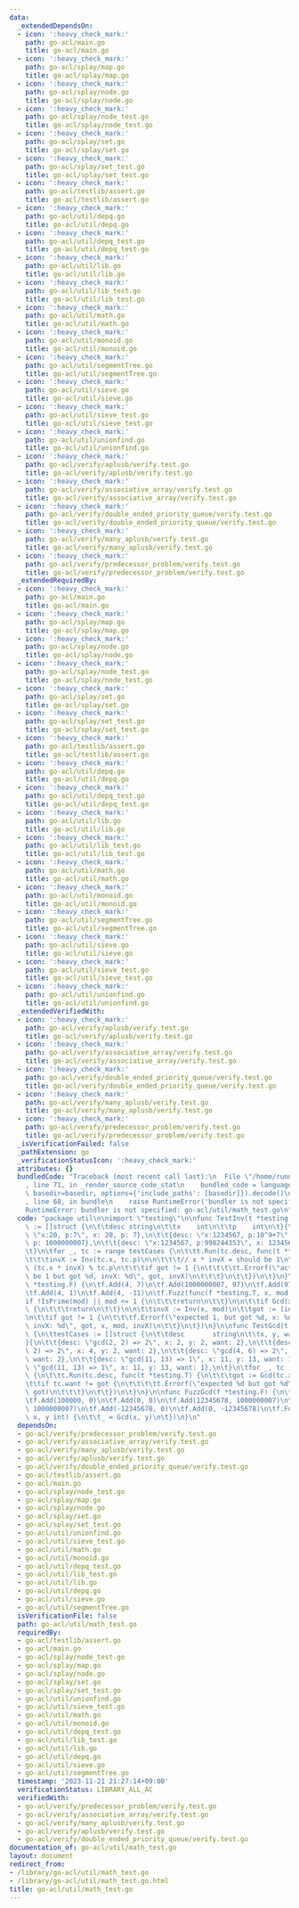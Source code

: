 ```yaml
---
data:
  _extendedDependsOn:
  - icon: ':heavy_check_mark:'
    path: go-acl/main.go
    title: go-acl/main.go
  - icon: ':heavy_check_mark:'
    path: go-acl/splay/map.go
    title: go-acl/splay/map.go
  - icon: ':heavy_check_mark:'
    path: go-acl/splay/node.go
    title: go-acl/splay/node.go
  - icon: ':heavy_check_mark:'
    path: go-acl/splay/node_test.go
    title: go-acl/splay/node_test.go
  - icon: ':heavy_check_mark:'
    path: go-acl/splay/set.go
    title: go-acl/splay/set.go
  - icon: ':heavy_check_mark:'
    path: go-acl/splay/set_test.go
    title: go-acl/splay/set_test.go
  - icon: ':heavy_check_mark:'
    path: go-acl/testlib/assert.go
    title: go-acl/testlib/assert.go
  - icon: ':heavy_check_mark:'
    path: go-acl/util/depq.go
    title: go-acl/util/depq.go
  - icon: ':heavy_check_mark:'
    path: go-acl/util/depq_test.go
    title: go-acl/util/depq_test.go
  - icon: ':heavy_check_mark:'
    path: go-acl/util/lib.go
    title: go-acl/util/lib.go
  - icon: ':heavy_check_mark:'
    path: go-acl/util/lib_test.go
    title: go-acl/util/lib_test.go
  - icon: ':heavy_check_mark:'
    path: go-acl/util/math.go
    title: go-acl/util/math.go
  - icon: ':heavy_check_mark:'
    path: go-acl/util/monoid.go
    title: go-acl/util/monoid.go
  - icon: ':heavy_check_mark:'
    path: go-acl/util/segmentTree.go
    title: go-acl/util/segmentTree.go
  - icon: ':heavy_check_mark:'
    path: go-acl/util/sieve.go
    title: go-acl/util/sieve.go
  - icon: ':heavy_check_mark:'
    path: go-acl/util/sieve_test.go
    title: go-acl/util/sieve_test.go
  - icon: ':heavy_check_mark:'
    path: go-acl/util/unionfind.go
    title: go-acl/util/unionfind.go
  - icon: ':heavy_check_mark:'
    path: go-acl/verify/aplusb/verify.test.go
    title: go-acl/verify/aplusb/verify.test.go
  - icon: ':heavy_check_mark:'
    path: go-acl/verify/associative_array/verify.test.go
    title: go-acl/verify/associative_array/verify.test.go
  - icon: ':heavy_check_mark:'
    path: go-acl/verify/double_ended_priority_queue/verify.test.go
    title: go-acl/verify/double_ended_priority_queue/verify.test.go
  - icon: ':heavy_check_mark:'
    path: go-acl/verify/many_aplusb/verify.test.go
    title: go-acl/verify/many_aplusb/verify.test.go
  - icon: ':heavy_check_mark:'
    path: go-acl/verify/predecessor_problem/verify.test.go
    title: go-acl/verify/predecessor_problem/verify.test.go
  _extendedRequiredBy:
  - icon: ':heavy_check_mark:'
    path: go-acl/main.go
    title: go-acl/main.go
  - icon: ':heavy_check_mark:'
    path: go-acl/splay/map.go
    title: go-acl/splay/map.go
  - icon: ':heavy_check_mark:'
    path: go-acl/splay/node.go
    title: go-acl/splay/node.go
  - icon: ':heavy_check_mark:'
    path: go-acl/splay/node_test.go
    title: go-acl/splay/node_test.go
  - icon: ':heavy_check_mark:'
    path: go-acl/splay/set.go
    title: go-acl/splay/set.go
  - icon: ':heavy_check_mark:'
    path: go-acl/splay/set_test.go
    title: go-acl/splay/set_test.go
  - icon: ':heavy_check_mark:'
    path: go-acl/testlib/assert.go
    title: go-acl/testlib/assert.go
  - icon: ':heavy_check_mark:'
    path: go-acl/util/depq.go
    title: go-acl/util/depq.go
  - icon: ':heavy_check_mark:'
    path: go-acl/util/depq_test.go
    title: go-acl/util/depq_test.go
  - icon: ':heavy_check_mark:'
    path: go-acl/util/lib.go
    title: go-acl/util/lib.go
  - icon: ':heavy_check_mark:'
    path: go-acl/util/lib_test.go
    title: go-acl/util/lib_test.go
  - icon: ':heavy_check_mark:'
    path: go-acl/util/math.go
    title: go-acl/util/math.go
  - icon: ':heavy_check_mark:'
    path: go-acl/util/monoid.go
    title: go-acl/util/monoid.go
  - icon: ':heavy_check_mark:'
    path: go-acl/util/segmentTree.go
    title: go-acl/util/segmentTree.go
  - icon: ':heavy_check_mark:'
    path: go-acl/util/sieve.go
    title: go-acl/util/sieve.go
  - icon: ':heavy_check_mark:'
    path: go-acl/util/sieve_test.go
    title: go-acl/util/sieve_test.go
  - icon: ':heavy_check_mark:'
    path: go-acl/util/unionfind.go
    title: go-acl/util/unionfind.go
  _extendedVerifiedWith:
  - icon: ':heavy_check_mark:'
    path: go-acl/verify/aplusb/verify.test.go
    title: go-acl/verify/aplusb/verify.test.go
  - icon: ':heavy_check_mark:'
    path: go-acl/verify/associative_array/verify.test.go
    title: go-acl/verify/associative_array/verify.test.go
  - icon: ':heavy_check_mark:'
    path: go-acl/verify/double_ended_priority_queue/verify.test.go
    title: go-acl/verify/double_ended_priority_queue/verify.test.go
  - icon: ':heavy_check_mark:'
    path: go-acl/verify/many_aplusb/verify.test.go
    title: go-acl/verify/many_aplusb/verify.test.go
  - icon: ':heavy_check_mark:'
    path: go-acl/verify/predecessor_problem/verify.test.go
    title: go-acl/verify/predecessor_problem/verify.test.go
  _isVerificationFailed: false
  _pathExtension: go
  _verificationStatusIcon: ':heavy_check_mark:'
  attributes: {}
  bundledCode: "Traceback (most recent call last):\n  File \"/home/runner/.local/lib/python3.10/site-packages/onlinejudge_verify/documentation/build.py\"\
    , line 71, in _render_source_code_stat\n    bundled_code = language.bundle(stat.path,\
    \ basedir=basedir, options={'include_paths': [basedir]}).decode()\n  File \"/home/runner/.local/lib/python3.10/site-packages/onlinejudge_verify/languages/user_defined.py\"\
    , line 68, in bundle\n    raise RuntimeError('bundler is not specified: {}'.format(str(path)))\n\
    RuntimeError: bundler is not specified: go-acl/util/math_test.go\n"
  code: "package util\n\nimport \"testing\"\n\nfunc TestInv(t *testing.T) {\n\ttestCases\
    \ := []struct {\n\t\tdesc string\n\t\tx    int\n\t\tp    int\n\t}{\n\t\t{desc:\
    \ \"x:20, p:7\", x: 20, p: 7},\n\t\t{desc: \"x:1234567, p:10^9+7\", x: 1234567,\
    \ p: 1000000007},\n\t\t{desc: \"x:1234567, p:998244353\", x: 1234567, p: 998244353},\n\
    \t}\n\tfor _, tc := range testCases {\n\t\tt.Run(tc.desc, func(t *testing.T) {\n\
    \t\t\tinvX := Inv(tc.x, tc.p)\n\n\t\t\t// x * invX = should be 1\n\t\t\tgot :=\
    \ (tc.x * invX) % tc.p\n\t\t\tif got != 1 {\n\t\t\t\tt.Errorf(\"actual should\
    \ be 1 but got %d, invX: %d\", got, invX)\n\t\t\t}\n\t\t})\n\t}\n}\n\nfunc FuzzInv(f\
    \ *testing.F) {\n\tf.Add(4, 7)\n\tf.Add(1000000007, 97)\n\tf.Add(97, 1000000007)\n\
    \tf.Add(4, 1)\n\tf.Add(4, -11)\n\tf.Fuzz(func(f *testing.T, x, mod int) {\n\t\t\
    if !IsPrime(mod) || mod <= 1 {\n\t\t\treturn\n\t\t}\n\n\t\tif Gcd(x, mod) != 1\
    \ {\n\t\t\treturn\n\t\t}\n\n\t\tinvX := Inv(x, mod)\n\t\tgot := (invX * x) % mod\n\
    \n\t\tif got != 1 {\n\t\t\tf.Errorf(\"expected 1, but got %d, x: %d, mod: %d,\
    \ invX: %d\", got, x, mod, invX)\n\t\t}\n\t})\n}\n\nfunc TestGcd(t *testing.T)\
    \ {\n\ttestCases := []struct {\n\t\tdesc       string\n\t\tx, y, want int\n\t\
    }{\n\t\t{desc: \"gcd(2, 2) => 2\", x: 2, y: 2, want: 2},\n\t\t{desc: \"gcd(4,\
    \ 2) => 2\", x: 4, y: 2, want: 2},\n\t\t{desc: \"gcd(4, 6) => 2\", x: 4, y: 6,\
    \ want: 2},\n\t\t{desc: \"gcd(11, 13) => 1\", x: 11, y: 13, want: 1},\n\t\t{desc:\
    \ \"gcd(11, 13) => 1\", x: 11, y: 13, want: 1},\n\t}\n\tfor _, tc := range testCases\
    \ {\n\t\tt.Run(tc.desc, func(t *testing.T) {\n\t\t\tgot := Gcd(tc.x, tc.y)\n\t\
    \t\tif tc.want != got {\n\t\t\t\tt.Errorf(\"expected %d but got %d\", tc.want,\
    \ got)\n\t\t\t}\n\t\t})\n\t}\n}\n\nfunc FuzzGcd(f *testing.F) {\n\tf.Add(0, 100000)\n\
    \tf.Add(100000, 0)\n\tf.Add(0, 0)\n\tf.Add(12345678, 1000000007)\n\tf.Add(-12345678,\
    \ 1000000007)\n\tf.Add(-12345678, 0)\n\tf.Add(0, -12345678)\n\tf.Fuzz(func(f *testing.T,\
    \ x, y int) {\n\t\t_ = Gcd(x, y)\n\t})\n}\n"
  dependsOn:
  - go-acl/verify/predecessor_problem/verify.test.go
  - go-acl/verify/associative_array/verify.test.go
  - go-acl/verify/many_aplusb/verify.test.go
  - go-acl/verify/aplusb/verify.test.go
  - go-acl/verify/double_ended_priority_queue/verify.test.go
  - go-acl/testlib/assert.go
  - go-acl/main.go
  - go-acl/splay/node_test.go
  - go-acl/splay/map.go
  - go-acl/splay/node.go
  - go-acl/splay/set.go
  - go-acl/splay/set_test.go
  - go-acl/util/unionfind.go
  - go-acl/util/sieve_test.go
  - go-acl/util/math.go
  - go-acl/util/monoid.go
  - go-acl/util/depq_test.go
  - go-acl/util/lib_test.go
  - go-acl/util/lib.go
  - go-acl/util/depq.go
  - go-acl/util/sieve.go
  - go-acl/util/segmentTree.go
  isVerificationFile: false
  path: go-acl/util/math_test.go
  requiredBy:
  - go-acl/testlib/assert.go
  - go-acl/main.go
  - go-acl/splay/node_test.go
  - go-acl/splay/map.go
  - go-acl/splay/node.go
  - go-acl/splay/set.go
  - go-acl/splay/set_test.go
  - go-acl/util/unionfind.go
  - go-acl/util/sieve_test.go
  - go-acl/util/math.go
  - go-acl/util/monoid.go
  - go-acl/util/depq_test.go
  - go-acl/util/lib_test.go
  - go-acl/util/lib.go
  - go-acl/util/depq.go
  - go-acl/util/sieve.go
  - go-acl/util/segmentTree.go
  timestamp: '2023-11-21 21:27:14+09:00'
  verificationStatus: LIBRARY_ALL_AC
  verifiedWith:
  - go-acl/verify/predecessor_problem/verify.test.go
  - go-acl/verify/associative_array/verify.test.go
  - go-acl/verify/many_aplusb/verify.test.go
  - go-acl/verify/aplusb/verify.test.go
  - go-acl/verify/double_ended_priority_queue/verify.test.go
documentation_of: go-acl/util/math_test.go
layout: document
redirect_from:
- /library/go-acl/util/math_test.go
- /library/go-acl/util/math_test.go.html
title: go-acl/util/math_test.go
---
```

